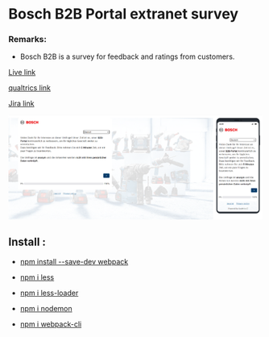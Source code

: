 # Bosch B2B Portal extranet survey

### Remarks:
- Bosch B2B is a survey for feedback and ratings from customers.

[Live link](https://boschpt.eu.qualtrics.com/survey-builder/SV_8pNwEgkGotM9L5I/edit)

[qualtrics link](https://boschpt.eu.qualtrics.com/survey-builder/SV_8pNwEgkGotM9L5I/edit?organizationSSOConfigId=OSC_6gPzpHdURMquuY5&stateID=33d83bfa-e702-4f8d-9695-6fe0b3c2c1c7)

[Jira link](https://skopos-group.atlassian.net/jira/software/c/projects/BC/boards/72)


![First page](./src/images/readme.PNG)


## **Install :**
- [npm install --save-dev webpack]()

- [npm i less]()

- [npm i less-loader]()

- [npm i nodemon]()

- [npm i webpack-cli]()